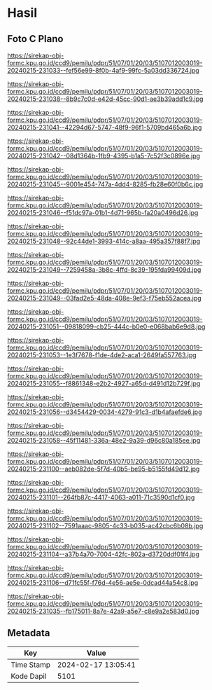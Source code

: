 # Hasil

## Foto C Plano

https://sirekap-obj-formc.kpu.go.id/ccd9/pemilu/pdpr/51/07/01/20/03/5107012003019-20240215-231033--fef56e99-8f0b-4af9-99fc-5a03dd336724.jpg

https://sirekap-obj-formc.kpu.go.id/ccd9/pemilu/pdpr/51/07/01/20/03/5107012003019-20240215-231038--8b9c7c0d-e42d-45cc-90d1-ae3b39add1c9.jpg

https://sirekap-obj-formc.kpu.go.id/ccd9/pemilu/pdpr/51/07/01/20/03/5107012003019-20240215-231041--42294d67-5747-48f9-96f1-5709bd465a6b.jpg

https://sirekap-obj-formc.kpu.go.id/ccd9/pemilu/pdpr/51/07/01/20/03/5107012003019-20240215-231042--08d1364b-1fb9-4395-b1a5-7c52f3c0896e.jpg

https://sirekap-obj-formc.kpu.go.id/ccd9/pemilu/pdpr/51/07/01/20/03/5107012003019-20240215-231045--9001e454-747a-4dd4-8285-fb28e60f0b6c.jpg

https://sirekap-obj-formc.kpu.go.id/ccd9/pemilu/pdpr/51/07/01/20/03/5107012003019-20240215-231046--f51dc97a-01b1-4d71-965b-fa20a0496d26.jpg

https://sirekap-obj-formc.kpu.go.id/ccd9/pemilu/pdpr/51/07/01/20/03/5107012003019-20240215-231048--92c44de1-3993-414c-a8aa-495a357f88f7.jpg

https://sirekap-obj-formc.kpu.go.id/ccd9/pemilu/pdpr/51/07/01/20/03/5107012003019-20240215-231049--7259458a-3b8c-4ffd-8c39-195fda99409d.jpg

https://sirekap-obj-formc.kpu.go.id/ccd9/pemilu/pdpr/51/07/01/20/03/5107012003019-20240215-231049--03fad2e5-48da-408e-9ef3-f75eb552acea.jpg

https://sirekap-obj-formc.kpu.go.id/ccd9/pemilu/pdpr/51/07/01/20/03/5107012003019-20240215-231051--09818099-cb25-444c-b0e0-e068bab6e9d8.jpg

https://sirekap-obj-formc.kpu.go.id/ccd9/pemilu/pdpr/51/07/01/20/03/5107012003019-20240215-231053--1e3f7678-f1de-4de2-aca1-2649fa557763.jpg

https://sirekap-obj-formc.kpu.go.id/ccd9/pemilu/pdpr/51/07/01/20/03/5107012003019-20240215-231055--f8861348-e2b2-4927-a65d-d491d12b729f.jpg

https://sirekap-obj-formc.kpu.go.id/ccd9/pemilu/pdpr/51/07/01/20/03/5107012003019-20240215-231056--d3454429-0034-4279-91c3-d1b4afaefde6.jpg

https://sirekap-obj-formc.kpu.go.id/ccd9/pemilu/pdpr/51/07/01/20/03/5107012003019-20240215-231058--45f11481-336a-48e2-9a39-d96c80a185ee.jpg

https://sirekap-obj-formc.kpu.go.id/ccd9/pemilu/pdpr/51/07/01/20/03/5107012003019-20240215-231100--aeb082de-5f7d-40b5-be95-b5155fd49d12.jpg

https://sirekap-obj-formc.kpu.go.id/ccd9/pemilu/pdpr/51/07/01/20/03/5107012003019-20240215-231101--264fb87c-4417-4063-a011-71c3590d1cf0.jpg

https://sirekap-obj-formc.kpu.go.id/ccd9/pemilu/pdpr/51/07/01/20/03/5107012003019-20240215-231102--7591aaac-9805-4c33-b035-ac42cbc6b08b.jpg

https://sirekap-obj-formc.kpu.go.id/ccd9/pemilu/pdpr/51/07/01/20/03/5107012003019-20240215-231104--a37b4a70-7004-42fc-802a-d3720ddf01f4.jpg

https://sirekap-obj-formc.kpu.go.id/ccd9/pemilu/pdpr/51/07/01/20/03/5107012003019-20240215-231106--d71fc55f-f76d-4e56-ae5e-0dcad44a54c8.jpg

https://sirekap-obj-formc.kpu.go.id/ccd9/pemilu/pdpr/51/07/01/20/03/5107012003019-20240215-231035--fb175011-8a7e-42a9-a5e7-c8e9a2e583d0.jpg


## Metadata

| Key        | Value               |
| ---------- | ------------------- |
| Time Stamp | 2024-02-17 13:05:41 |
| Kode Dapil | 5101                |



